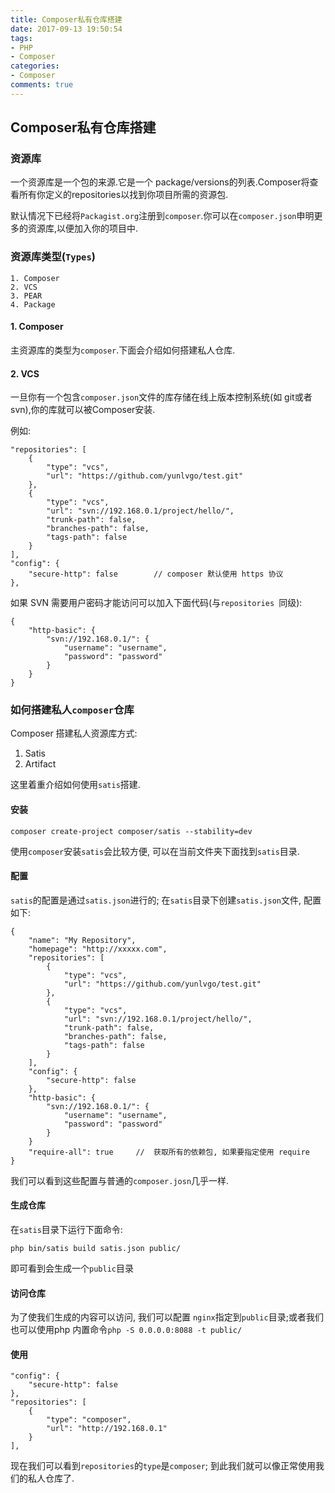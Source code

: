 ```yaml
---
title: Composer私有仓库搭建
date: 2017-09-13 19:50:54
tags:
- PHP
- Composer
categories:
- Composer
comments: true
---
```


## Composer私有仓库搭建

### 资源库

一个资源库是一个包的来源.它是一个 package/versions的列表.Composer将查看所有你定义的repositories以找到你项目所需的资源包.
<!-- more -->
默认情况下已经将`Packagist.org`注册到`composer`.你可以在`composer.json`申明更多的资源库,以便加入你的项目中.

### 资源库类型(`Types`)

```
1. Composer
2. VCS
3. PEAR
4. Package
```
#### 1. Composer

主资源库的类型为`composer`.下面会介绍如何搭建私人仓库.

#### 2. VCS

一旦你有一个包含`composer.json`文件的库存储在线上版本控制系统(如 git或者 svn),你的库就可以被Composer安装.

例如:

```
"repositories": [
    {
        "type": "vcs",
        "url": "https://github.com/yunlvgo/test.git"
    },
    {
        "type": "vcs",
        "url": "svn://192.168.0.1/project/hello/",
        "trunk-path": false,
        "branches-path": false,
        "tags-path": false
    }
],
"config": {
    "secure-http": false		// composer 默认使用 https 协议
},
```

如果 SVN 需要用户密码才能访问可以加入下面代码(与`repositories `同级):

```
{
    "http-basic": {
        "svn://192.168.0.1/": {
            "username": "username",
            "password": "password"
        }
    }
}

```

### 如何搭建私人`composer`仓库

Composer 搭建私人资源库方式:

1. Satis
2. Artifact

这里着重介绍如何使用`satis`搭建.

#### 安装

```
composer create-project composer/satis --stability=dev
```
使用`composer`安装`satis`会比较方便, 可以在当前文件夹下面找到`satis`目录.

#### 配置

`satis`的配置是通过`satis.json`进行的; 在`satis`目录下创建`satis.json`文件, 配置如下:

```
{
    "name": "My Repository",
    "homepage": "http://xxxxx.com",
    "repositories": [
        {
            "type": "vcs",
            "url": "https://github.com/yunlvgo/test.git"
        },
        {
            "type": "vcs",
            "url": "svn://192.168.0.1/project/hello/",
            "trunk-path": false,
            "branches-path": false,
            "tags-path": false
        }
    ],
    "config": {
        "secure-http": false
    },
    "http-basic": {
        "svn://192.168.0.1/": {
            "username": "username",
            "password": "password"
        }
    }
    "require-all": true		//	获取所有的依赖包, 如果要指定使用 require
}
```

我们可以看到这些配置与普通的`composer.josn`几乎一样.

#### 生成仓库

在`satis`目录下运行下面命令:

```
php bin/satis build satis.json public/
```

即可看到会生成一个`public`目录

#### 访问仓库

为了使我们生成的内容可以访问, 我们可以配置 `nginx`指定到`public`目录;或者我们也可以使用php 内置命令`php -S 0.0.0.0:8088 -t public/`

#### 使用

```
"config": {
    "secure-http": false
},
"repositories": [
    {
        "type": "composer",
        "url": "http://192.168.0.1"
    }
],
```
现在我们可以看到`repositories`的`type`是`composer`;
到此我们就可以像正常使用我们的私人仓库了.
